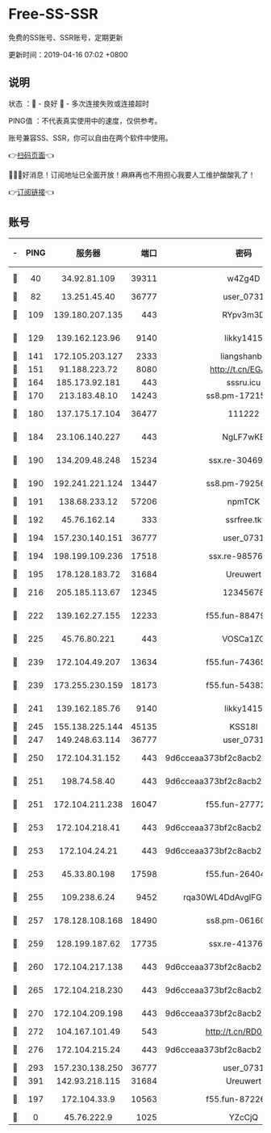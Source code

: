 # Free-SS-SSR

免费的SS账号、SSR账号，定期更新

更新时间：2019-04-16 07:02 +0800

## 说明

状态     ：🙂 - 良好 🙁 - 多次连接失败或连接超时

PING值   ：不代表真实使用中的速度，仅供参考。

账号兼容SS、SSR，你可以自由在两个软件中使用。

👉[扫码页面](https://liesauer.github.io/Free-SS-SSR/)👈

🎉🎉🎉好消息！订阅地址已全面开放！麻麻再也不用担心我要人工维护酸酸乳了！

👉[订阅链接](https://www.liesauer.net/yogurt/subscribe?ACCESS_TOKEN=DAYxR3mMaZAsaqUb)👈

## 账号

|-|PING|服务器|端口|密码|加密方式|区域|
|:----:|:----:|:-----:|-----:|:----:|:----:|:----:|
|🙂|40|34.92.81.109|39311|w4Zg4D|chacha20-ietf|US|
|🙂|82|13.251.45.40|36777|user_0731|chacha20|SG|
|🙂|109|139.180.207.135|443|RYpv3m3D|aes-256-cfb|JP|
|🙂|129|139.162.123.96|9140|likky1415|aes-256-cfb|JP|
|🙂|141|172.105.203.127|2333|liangshanbo|chacha20|JP|
|🙂|151|91.188.223.72|8080|http://t.cn/EGJIyrl|rc4-md5|RU|
|🙂|164|185.173.92.181|443|sssru.icu|rc4-md5|RU|
|🙂|170|213.183.48.10|14243|ss8.pm-17215433|rc4-md5|RU|
|🙂|180|137.175.17.104|36477|111222|aes-256-cfb|US|
|🙂|184|23.106.140.227|443|NgLF7wKB|aes-256-cfb|US|
|🙂|190|134.209.48.248|15234|ssx.re-30469029|aes-256-cfb|US|
|🙂|190|192.241.221.124|13447|ss8.pm-79256086|aes-256-cfb|US|
|🙂|191|138.68.233.12|57206|npmTCK|rc4-md5|US|
|🙂|192|45.76.162.14|333|ssrfree.tk|aes-256-cfb|SG|
|🙂|194|157.230.140.151|36777|user_0731|chacha20|US|
|🙂|194|198.199.109.236|17518|ssx.re-98576674|aes-256-cfb|US|
|🙂|195|178.128.183.72|31684|Ureuwert|chacha20|US|
|🙂|216|205.185.113.67|12345|12345678|aes-256-cfb|US|
|🙂|222|139.162.27.155|12233|f55.fun-88479608|aes-256-cfb|SG|
|🙂|225|45.76.80.221|443|VOSCa1ZG|aes-256-cfb|DE|
|🙂|239|172.104.49.207|13634|f55.fun-74365976|aes-256-cfb|SG|
|🙂|239|173.255.230.159|18173|f55.fun-54383530|aes-256-cfb|US|
|🙂|241|139.162.185.76|9140|likky1415|aes-256-cfb|DE|
|🙂|245|155.138.225.144|45135|KSS18l|rc4-md5|US|
|🙂|247|149.248.63.114|36777|user_0731|chacha20|CA|
|🙂|250|172.104.31.152|443|9d6cceaa373bf2c8acb22e60b6a58be6|aes-256-cfb|US|
|🙂|251|198.74.58.40|443|9d6cceaa373bf2c8acb22e60b6a58be6|aes-256-cfb|US|
|🙂|251|172.104.211.238|16047|f55.fun-27772801|aes-256-cfb|US|
|🙂|253|172.104.218.41|443|9d6cceaa373bf2c8acb22e60b6a58be6|aes-256-cfb|US|
|🙂|253|172.104.24.21|443|9d6cceaa373bf2c8acb22e60b6a58be6|aes-256-cfb|US|
|🙂|253|45.33.80.198|17598|f55.fun-26404529|aes-256-cfb|US|
|🙂|255|109.238.6.24|9452|rqa30WL4DdAvgIFG6Fs3znzTa|aes-256-cfb|FR|
|🙂|257|178.128.108.168|18490|ss8.pm-06160004|aes-256-cfb|SG|
|🙂|259|128.199.187.62|17735|ssx.re-41376346|aes-256-cfb|SG|
|🙂|260|172.104.217.138|443|9d6cceaa373bf2c8acb22e60b6a58be6|aes-256-cfb|US|
|🙂|265|172.104.218.230|443|9d6cceaa373bf2c8acb22e60b6a58be6|aes-256-cfb|US|
|🙂|270|172.104.209.198|443|9d6cceaa373bf2c8acb22e60b6a58be6|aes-256-cfb|US|
|🙂|272|104.167.101.49|543|http://t.cn/RD0D7sx|rc4-md5|CA|
|🙂|276|172.104.215.24|443|9d6cceaa373bf2c8acb22e60b6a58be6|aes-256-cfb|US|
|🙂|293|157.230.138.250|36777|user_0731|chacha20|US|
|🙂|391|142.93.218.115|31684|Ureuwert|chacha20|IN|
|🙂|197|172.104.33.9|10563|f55.fun-87226397|aes-256-cfb|SG|
|🙁|0|45.76.222.9|1025|YZcCjQ|rc4-md5|JP|
